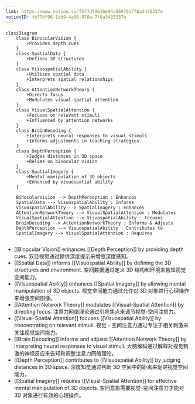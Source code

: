 ```yaml
---
link: https://www.notion.so/fb77df961bb94a56970a7f6a3435337e
notionID: fb77df96-1bb9-4a56-970a-7f6a3435337e
---
```



```mermaid
classDiagram
    class BinocularVision {
        +Provides depth cues
    }
    class SpatialData {
        +Defines 3D structures
    }
    class VisuospatialAbility {
        +Utilizes spatial data
        +Interprets spatial relationships
    }
    class AttentionNetworkTheory {
        +Directs focus
        +Modulates visual-spatial attention
    }
    class VisualSpatialAttention {
        +Focuses on relevant stimuli
        +Influenced by attention networks
    }
    class BrainDecoding {
        +Interprets neural responses to visual stimuli
        +Informs adjustments in teaching strategies
    }
    class DepthPerception {
        +Judges distances in 3D space
        +Relies on binocular vision
    }
    class SpatialImagery {
        +Mental manipulation of 3D objects
        +Enhanced by visuospatial ability
    }
    
    BinocularVision --> DepthPerception : Enhances
    SpatialData --> VisuospatialAbility : Informs
    VisuospatialAbility --> SpatialImagery : Enhances
    AttentionNetworkTheory --> VisualSpatialAttention : Modulates
    VisualSpatialAttention --> VisuospatialAbility : Focuses
    BrainDecoding --> AttentionNetworkTheory : Informs & Adjusts
    DepthPerception --> VisuospatialAbility : Contributes to
    SpatialImagery --> VisualSpatialAttention : Requires


```

- [[Binocular Vision]] enhances [[Depth Perception]] by providing depth cues. 双目视觉通过提供深度提示来增强深度感知。
- [[Spatial Data]] informs [[Visuospatial Ability]] by defining the 3D structures and environment. 空间数据通过定义 3D 结构和环境来告知视觉空间能力。
- [[Visuospatial Ability]] enhances [[Spatial Imagery]] by allowing mental manipulation of 3D objects. 视觉空间能力通过允许对 3D 对象进行心理操作来增强空间图像。
- [[Attention Network Theory]] modulates [[Visual-Spatial Attention]] by directing focus. 注意力网络理论通过引导焦点来调节视觉-空间注意力。
- [[Visual-Spatial Attention]] focuses [[Visuospatial Ability]] by concentrating on relevant stimuli. 视觉 - 空间注意力通过专注于相关刺激来关注视觉空间能力。
- [[Brain Decoding]] informs and adjusts [[Attention Network Theory]] by interpreting neural responses to visual stimuli. 大脑解码通过解释对视觉刺激的神经反应来告知和调整注意力网络理论。
- [[Depth Perception]] contributes to [[Visuospatial Ability]] by judging distances in 3D space. 深度知觉通过判断 3D 空间中的距离来促进视觉空间能力。
- [[Spatial Imagery]] requires [[Visual-Spatial Attention]] for effective mental manipulation of 3D objects. 空间意象需要视觉-空间注意力才能对 3D 对象进行有效的心理操作。